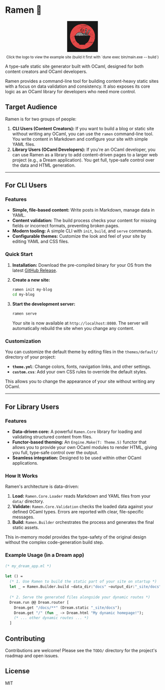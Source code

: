 # Ramen 🍜

<div align="center">
  <a href="_site/index.html">
    <img src="data/images/ramen.jpg" alt="Ramen" width="100">
  </a>
  <br>
  <sub>Click the logo to view the example site (build it first with `dune exec bin/main.exe -- build`)</sub>
</div>

A type-safe static site generator built with OCaml, designed for both content creators and OCaml developers.

Ramen provides a command-line tool for building content-heavy static sites with a focus on data validation and consistency. It also exposes its core logic as an OCaml library for developers who need more control.

## Target Audience

Ramen is for two groups of people:

1.  **CLI Users (Content Creators):** If you want to build a blog or static site without writing any OCaml, you can use the `ramen` command-line tool. You write content in Markdown and configure your site with simple YAML files.
2.  **Library Users (OCaml Developers):** If you're an OCaml developer, you can use Ramen as a library to add content-driven pages to a larger web project (e.g., a Dream application). You get full, type-safe control over the data and HTML generation.

---

## For CLI Users

### Features

- **Simple, file-based content:** Write posts in Markdown, manage data in YAML.
- **Content validation:** The build process checks your content for missing fields or incorrect formats, preventing broken pages.
- **Modern tooling:** A simple CLI with `init`, `build`, and `serve` commands.
- **Configurable themes:** Customize the look and feel of your site by editing YAML and CSS files.

### Quick Start

1.  **Installation:**
    Download the pre-compiled binary for your OS from the latest [GitHub Release](https://github.com/your-org/ramen/releases).

2.  **Create a new site:**
    ```bash
    ramen init my-blog
    cd my-blog
    ```

3.  **Start the development server:**
    ```bash
    ramen serve
    ```
    Your site is now available at `http://localhost:8080`. The server will automatically rebuild the site when you change any content.

### Customization

You can customize the default theme by editing files in the `themes/default/` directory of your project:

-   **`theme.yml`**: Change colors, fonts, navigation links, and other settings.
-   **`custom.css`**: Add your own CSS rules to override the default styles.

This allows you to change the appearance of your site without writing any OCaml.

---

## For Library Users

### Features

- **Data-driven core:** A powerful `Ramen.Core` library for loading and validating structured content from files.
- **Functor-based theming:** An `Engine.Make(T: Theme.S)` functor that allows you to provide your own OCaml modules to render HTML, giving you full, type-safe control over the output.
- **Seamless integration:** Designed to be used within other OCaml applications.

### How It Works

Ramen's architecture is data-driven:

1.  **Load:** `Ramen.Core.Loader` reads Markdown and YAML files from your `data/` directory.
2.  **Validate:** `Ramen.Core.Validation` checks the loaded data against your defined OCaml types. Errors are reported with clear, file-specific messages.
3.  **Build:** `Ramen.Builder` orchestrates the process and generates the final static assets.

This in-memory model provides the type-safety of the original design without the complex code-generation build step.

### Example Usage (in a Dream app)

```ocaml
(* my_dream_app.ml *)

let () =
  (* 1. Use Ramen to build the static part of your site on startup *)
  let _ = Ramen.Builder.build ~data_dir:"docs" ~output_dir:"_site/docs" () in

  (* 2. Serve the generated files alongside your dynamic routes *)
  Dream.run @@ Dream.router [
    Dream.get "/docs/**" (Dream.static "_site/docs");
    Dream.get "/" (fun _ -> Dream.html "My dynamic homepage!");
    (* ... other dynamic routes ... *)
  ]
```

## Contributing

Contributions are welcome! Please see the `TODO/` directory for the project's roadmap and open issues.

## License

MIT
